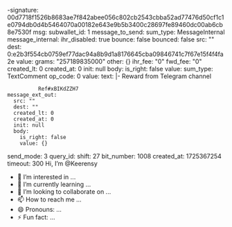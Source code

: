 -signature: 00d7718f1526b8683ae7f842abee056c802cb2543cbba52ad77476d50cf1c1e0794db0d4b5464070a00182e643e9b5b3400c28697fe89460dc00ab6cb8e7530f
msg:
  subwallet_id: 1
  message_to_send:
    sum_type: MessageInternal
    message_internal:
      ihr_disabled: true
      bounce: false
      bounced: false
      src: ""
      dest: 0:e2b3f554cb0759ef77dac94a8b9d1a8176645cba09846741c7f67e15f4f4fa2e
      value:
        grams: "257189835000"
        other: {}
      ihr_fee: "0"
      fwd_fee: "0"
      created_lt: 0
      created_at: 0
      init: null
      body:
        is_right: false
        value:
          sum_type: TextComment
          op_code: 0
          value:
            text: |-
              Reward from Telegram channel 

              Ref#xBIKdZZH7
    message_ext_out:
      src: ""
      dest: ""
      created_lt: 0
      created_at: 0
      init: null
      body:
        is_right: false
        value: {}
  send_mode: 3
  query_id:
    shift: 27
    bit_number: 1008
  created_at: 1725367254
  timeout: 300 Hi, I’m @Keerensy
- 👀 I’m interested in ...
- 🌱 I’m currently learning ...
- 💞️ I’m looking to collaborate on ...
- 📫 How to reach me ...
- 😄 Pronouns: ...
- ⚡ Fun fact: ...

<!---
Keerensy/Keerensy is a ✨ special ✨ repository because its `README.md` (this file) appears on your GitHub profile.
You can click the Preview link to take a look at your changes.
--->
